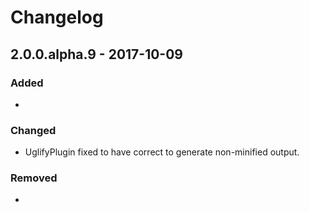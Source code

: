 # Changelog

## 2.0.0.alpha.9 - 2017-10-09

### Added
-

### Changed
- UglifyPlugin fixed to have correct to generate non-minified output.

### Removed
-
